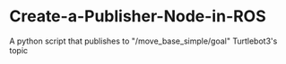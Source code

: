 # Create-a-Publisher-Node-in-ROS
A python script that publishes to "/move_base_simple/goal" Turtlebot3's topic 
